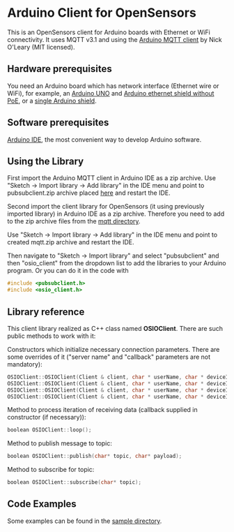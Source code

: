 # Arduino Client for OpenSensors

This is an OpenSensors client for Arduino boards with Ethernet or WiFi connectivity. It uses MQTT v3.1 and using the [Arduino MQTT client](http://knolleary.net/arduino-client-for-mqtt/) by Nick O'Leary (MIT licensed).

## Hardware prerequisites

You need an Arduino board which has network interface (Ethernet wire or WiFi), for example, an [Arduino UNO](http://arduino.cc/en/Main/arduinoBoardUno) and [Arduino ethernet shield without PoE](http://store.arduino.cc/product/A000072), or a [single Arduino shield](http://arduino.cc/en/Main/ArduinoEthernetShield).

## Software prerequisites

[Arduino IDE](http://arduino.cc/en/main/software), the most convenient way to develop Arduino software.

## Using the Library

First import the Arduino MQTT client in Arduino IDE as a zip archive. Use "Sketch -> Import library -> Add library" in the IDE menu and point to pubsubclient.zip archive placed [here](./pubsubclient) and restart the IDE. 
 
Second import the client library for OpenSensors (it using previously imported library) in Arduino IDE as a zip archive. Therefore you need
to add to the zip archive files from the [mqtt directory](./osio_client).

Use "Sketch -> Import library -> Add library" in the IDE menu and point to created mqtt.zip archive
and restart the IDE. 

Then navigate to "Sketch -> Import library" and select "pubsubclient" and then "osio_client" from the dropdown list to add
the libraries to your Arduino program. Or you can do it in the code with

``` c
#include <pubsubclient.h>
#include <osio_client.h>
```

## Library reference

This client library realized as C++ class named **OSIOClient**. There are such public methods to work with it:

Constructors which initialize necessary connection parameters. There are some overrides of it ("server name" and "callback" parameters are not mandatory):

``` c
OSIOClient::OSIOClient(Client & client, char * userName, char * deviceId, char * devicePassword);
OSIOClient::OSIOClient(Client & client, char * userName, char * deviceId, char * devicePassword, char * serverName);
OSIOClient::OSIOClient(Client & client, char * userName, char * deviceId, char * devicePassword, void (*callback)(char*,uint8_t*,unsigned int));
OSIOClient::OSIOClient(Client & client, char * userName, char * deviceId, char * devicePassword, char * serverName, void (*callback)(char*,uint8_t*,unsigned int));
```

Method to process iteration of receiving data (callback supplied in constructor (if necessary)):

``` c
boolean OSIOClient::loop();
```

Method to publish message to topic:

``` c
boolean OSIOClient::publish(char* topic, char* payload);
```

Method to subscribe for topic:

``` c
boolean OSIOClient::subscribe(char* topic);
```

## Code Examples

Some examples can be found in the [sample directory](./sample).
